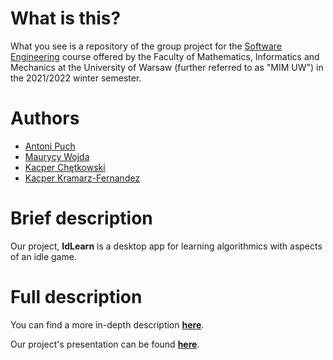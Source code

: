 # What is this?

What you see is a repository of the group project for the [Software Engineering](https://usosweb.mimuw.edu.pl/kontroler.php?_action=katalog2/przedmioty/pokazPrzedmiot&prz_kod=1000-214bIOP) course offered by the Faculty of Mathematics, Informatics and Mechanics at the University of Warsaw (further referred to as "MIM UW") in the 2021/2022 winter semester.

# Authors
- [Antoni Puch](TODO)
- [Maurycy Wojda](TODO)
- [Kacper Chętkowski](TODO)
- [Kacper Kramarz-Fernandez](https://github.com/kfernandez31)

# Brief description

Our project, **IdLearn** is a desktop app for learning algorithmics with aspects of an idle game. 

# Full description

You can find a more in-depth description [**here**](https://gitlab.com/Maurycyt/idlearn/-/wikis/home).

Our project's presentation can be found [**here**](TODO).
